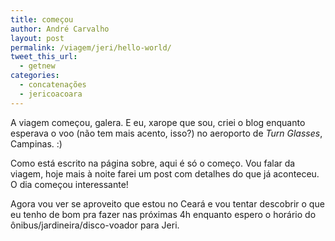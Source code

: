 ```yaml
---
title: começou
author: André Carvalho
layout: post
permalink: /viagem/jeri/hello-world/
tweet_this_url:
  - getnew
categories:
  - concatenações
  - jericoacoara
---
```


A viagem começou, galera. E eu, xarope que sou, criei o blog enquanto esperava o voo (não tem mais acento, isso?) no aeroporto de _Turn Glasses_, Campinas. :)

Como está escrito na página sobre, aqui é só o começo. Vou falar da viagem, hoje mais à noite farei um post com detalhes do que já aconteceu. O dia começou interessante!

Agora vou ver se aproveito que estou no Ceará e vou tentar descobrir o que eu tenho de bom pra fazer nas próximas 4h enquanto espero o horário do ônibus/jardineira/disco-voador para Jeri.
